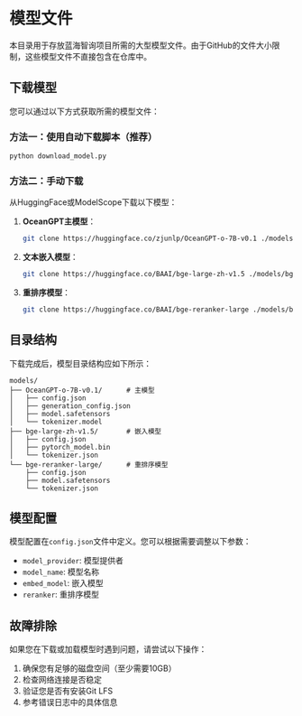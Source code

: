 # 模型文件

本目录用于存放蓝海智询项目所需的大型模型文件。由于GitHub的文件大小限制，这些模型文件不直接包含在仓库中。

## 下载模型

您可以通过以下方式获取所需的模型文件：

### 方法一：使用自动下载脚本（推荐）

```bash
python download_model.py
```

### 方法二：手动下载

从HuggingFace或ModelScope下载以下模型：

1. **OceanGPT主模型**：
   ```bash
   git clone https://huggingface.co/zjunlp/OceanGPT-o-7B-v0.1 ./models/OceanGPT-o-7B-v0.1
   ```

2. **文本嵌入模型**：
   ```bash
   git clone https://huggingface.co/BAAI/bge-large-zh-v1.5 ./models/bge-large-zh-v1.5
   ```

3. **重排序模型**：
   ```bash
   git clone https://huggingface.co/BAAI/bge-reranker-large ./models/bge-reranker-large
   ```

## 目录结构

下载完成后，模型目录结构应如下所示：

```
models/
├── OceanGPT-o-7B-v0.1/      # 主模型
│   ├── config.json
│   ├── generation_config.json
│   ├── model.safetensors
│   └── tokenizer.model
├── bge-large-zh-v1.5/       # 嵌入模型
│   ├── config.json
│   ├── pytorch_model.bin
│   └── tokenizer.json
└── bge-reranker-large/      # 重排序模型
    ├── config.json
    ├── model.safetensors
    └── tokenizer.json
```

## 模型配置

模型配置在`config.json`文件中定义。您可以根据需要调整以下参数：

- `model_provider`: 模型提供者
- `model_name`: 模型名称
- `embed_model`: 嵌入模型
- `reranker`: 重排序模型

## 故障排除

如果您在下载或加载模型时遇到问题，请尝试以下操作：

1. 确保您有足够的磁盘空间（至少需要10GB）
2. 检查网络连接是否稳定
3. 验证您是否有安装Git LFS
4. 参考错误日志中的具体信息 
